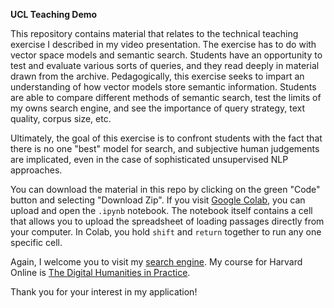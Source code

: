 **UCL Teaching Demo**

This repository contains material that relates to the technical teaching exercise I described in my video presentation. The exercise has to do with vector space models and semantic search. Students have an opportunity to test and evaluate various sorts of queries, and they read deeply in material drawn from the archive. Pedagogically, this exercise seeks to impart an understanding of how vector models store semantic information. Students are able to compare different methods of semantic search, test the limits of my owns search engine, and see the importance of query strategy, text quality, corpus size, etc.  

Ultimately, the goal of this exercise is to confront students with the fact that there is no one "best" model for search, and subjective human judgements are implicated, even in the case of sophisticated unsupervised NLP approaches.

You can download the material in this repo by clicking on the green "Code" button and selecting "Download Zip". If you visit [Google Colab](https://colab.google/), you can upload and open the `.ipynb` notebook. The notebook itself contains a cell that allows you to upload the spreadsheet of loading passages directly from your computer. In Colab, you hold `shift` and `return` together to run any one specific cell.

Again, I welcome you to visit my [search engine](https://conceptsearch.fas.harvard.edu/).
My course for Harvard Online is [The Digital Humanities in Practice](https://pll.harvard.edu/course/digital-humanities-practice-research-questions-results).

Thank you for your interest in my application!
